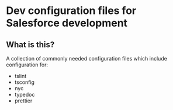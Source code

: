 # Dev configuration files for Salesforce development

## What is this?

A collection of commonly needed configuration files which include configuration for:

- tslint
- tsconfig
- nyc
- typedoc
- prettier
